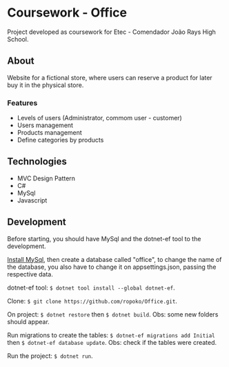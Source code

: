 # Coursework - Office

Project developed as coursework for Etec - Comendador João Rays High School.

## About
Website for a fictional store, where users can reserve a product for later buy it in the physical store.

### Features
- Levels of users (Administrator, commom user - customer)
- Users management
- Products management
- Define categories by products

## Technologies
- MVC Design Pattern
- C#
- MySql
- Javascript

## Development
Before starting, you should have MySql and the dotnet-ef tool to the development.

[Install MySql](https://www.mysql.com), then create a database called "office", to change the name of the database, you also have to change it on appsettings.json,
passing the respective data.

dotnet-ef tool: `$ dotnet tool install --global dotnet-ef`.

Clone: `$ git clone https://github.com/ropoko/Office.git`.

On project: `$ dotnet restore` then `$ dotnet build`.
Obs: some new folders should appear.

Run migrations to create the tables: `$ dotnet-ef migrations add Initial` then `$ dotnet-ef database update`.
Obs: check if the tables were created.

Run the project: `$ dotnet run`.
